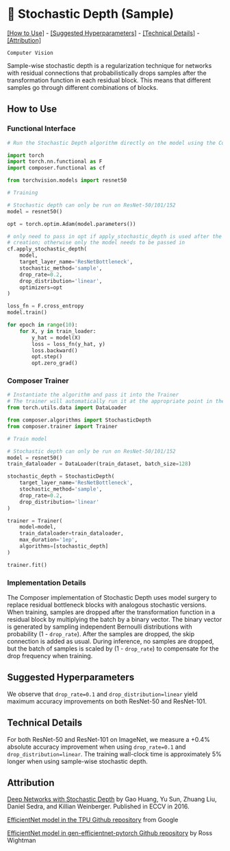 # 🎰 Stochastic Depth (Sample)

[\[How to Use\]](#how-to-use) - [\[Suggested Hyperparameters\]](#suggested-hyperparameters) - [\[Technical Details\]](#technical-details) - [\[Attribution\]](#attribution)

 `Computer Vision`

 Sample-wise stochastic depth is a regularization technique for networks with residual connections that probabilistically drops samples after the transformation function in each residual block. This means that different samples go through different combinations of blocks.

## How to Use

### Functional Interface

<!--pytest-codeblocks:skip-->
```python
# Run the Stochastic Depth algorithm directly on the model using the Composer functional API

import torch
import torch.nn.functional as F
import composer.functional as cf

from torchvision.models import resnet50

# Training

# Stochastic depth can only be run on ResNet-50/101/152
model = resnet50()

opt = torch.optim.Adam(model.parameters())

# only need to pass in opt if apply_stochastic_depth is used after the optimizer
# creation; otherwise only the model needs to be passed in
cf.apply_stochastic_depth(
    model,
    target_layer_name='ResNetBottleneck',
    stochastic_method='sample',
    drop_rate=0.2,
    drop_distribution='linear',
    optimizers=opt
)

loss_fn = F.cross_entropy
model.train()

for epoch in range(10):
    for X, y in train_loader:
        y_hat = model(X)
        loss = loss_fn(y_hat, y)
        loss.backward()
        opt.step()
        opt.zero_grad()
```

### Composer Trainer

<!--pytest-codeblocks:custom-mark(pytest.mark.gpu)-->
```python
# Instantiate the algorithm and pass it into the Trainer
# The trainer will automatically run it at the appropriate point in the training loop
from torch.utils.data import DataLoader

from composer.algorithms import StochasticDepth
from composer.trainer import Trainer

# Train model

# Stochastic depth can only be run on ResNet-50/101/152
model = resnet50()
train_dataloader = DataLoader(train_dataset, batch_size=128)

stochastic_depth = StochasticDepth(
    target_layer_name='ResNetBottleneck',
    stochastic_method='sample',
    drop_rate=0.2,
    drop_distribution='linear'
)

trainer = Trainer(
    model=model,
    train_dataloader=train_dataloader,
    max_duration='1ep',
    algorithms=[stochastic_depth]
)

trainer.fit()
```

### Implementation Details

The Composer implementation of Stochastic Depth uses model surgery to replace residual bottleneck blocks with analogous stochastic versions. When training, samples are dropped after the transformation function in a residual block by multiplying the batch by a binary vector. The binary vector is generated by sampling independent Bernoulli distributions with probability (1 - `drop_rate`). After the samples are dropped, the skip connection is added as usual. During inference, no samples are dropped, but the batch of samples is scaled by (1 - `drop_rate`) to compensate for the drop frequency when training.

## Suggested Hyperparameters

We observe that `drop_rate=0.1` and `drop_distribution=linear` yield maximum accuracy improvements on both ResNet-50 and ResNet-101.

## Technical Details

For both ResNet-50 and ResNet-101 on ImageNet, we measure a +0.4% absolute accuracy improvement when using `drop_rate=0.1` and `drop_distribution=linear`. The training wall-clock time is approximately 5% longer when using sample-wise stochastic depth.

## Attribution

[Deep Networks with Stochastic Depth](https://arxiv.org/abs/1603.09382) by Gao Huang, Yu Sun, Zhuang Liu, Daniel Sedra, and Killian Weinberger. Published in ECCV in 2016.

[EfficientNet model in the TPU Github repository](https://github.com/tensorflow/tpu/tree/master/models/official/efficientnet) from Google

[EfficientNet model in gen-efficientnet-pytorch Github repository](https://github.com/rwightman/gen-efficientnet-pytorch) by Ross Wightman